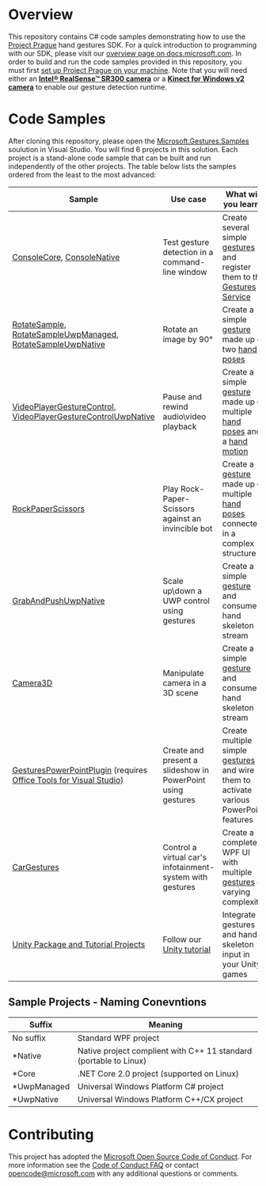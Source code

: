 # Overview

This repository contains C# code samples demonstrating how to use the [Project Prague](https://aka.ms/gestures) hand gestures SDK. For a quick introduction to programming with our SDK, please visit our [overview page on docs.microsoft.com](https://docs.microsoft.com/en-us/gestures/). In order to build and run the code samples provided in this repository, you must first [set up Project Prague on your machine](https://docs.microsoft.com/en-us/gestures/index#getting-started-with-project-prague). Note that you will need either an [**Intel® RealSense™ SR300 camera**](https://click.intel.com/intelrealsense-developer-kit-featuring-sr300.html) or a [**Kinect for Windows v2 camera**](https://developer.microsoft.com/en-us/windows/kinect/hardware) to enable our gesture detection runtime.

# Code Samples

After cloning this repository, please open the [Microsoft.Gestures.Samples](Microsoft.Gestures.Samples.sln) soulution in Visual Studio. You will find 6 projects in this solution. Each project is a stand-alone code sample that can be built and run independently of the other projects. The table below lists the samples ordered from the least to the most advanced:

Sample|Use case|What will you learn?
------|-----------|--------------------
[ConsoleCore](ConsoleCore), [ConsoleNative](ConsoleNative) | Test gesture detection in a command-line window | Create several simple [gestures](https://docs.microsoft.com/en-us/gestures/index#gesture) and register them to the [Gestures Service](https://docs.microsoft.com/en-us/gestures/getting-started-gestures-service)
[RotateSample](RotateSample), [RotateSampleUwpManaged](RotateSampleUwpManaged), [RotateSampleUwpNative](RotateSampleUwpNative) | Rotate an image by 90° | Create a simple [gesture](https://docs.microsoft.com/en-us/gestures/index#gesture) made up of two [hand poses](https://docs.microsoft.com/en-us/gestures/index#hand-pose)
[VideoPlayerGestureControl](VideoPlayerGestureControl), [VideoPlayerGestureControlUwpNative](VideoPlayerGestureControlUwpNative) | Pause and rewind audio\video playback | Create a simple [gesture](https://docs.microsoft.com/en-us/gestures/index#gesture) made up of multiple [hand poses](https://docs.microsoft.com/en-us/gestures/index#hand-pose) and a [hand motion](https://docs.microsoft.com/en-us/gestures/index#hand-motion)
[RockPaperScissors](RockPaperScissors) | Play Rock-Paper-Scissors against an invincible bot | Create a [gesture](https://docs.microsoft.com/en-us/gestures/index#gesture) made up of multiple [hand poses](https://docs.microsoft.com/en-us/gestures/index#hand-pose) connected in a complex structure
[GrabAndPushUwpNative](GrabAndPushUwpNative) | Scale up\down a UWP control using gestures | Create a simple [gesture](https://docs.microsoft.com/en-us/gestures/index#gesture) and consume hand skeleton stream
[Camera3D](Camera3D) | Manipulate camera in a 3D scene | Create a simple [gesture](https://docs.microsoft.com/en-us/gestures/index#gesture) and consume hand skeleton stream
[GesturesPowerPointPlugin](GesturesPowerPointPlugin) (requires [Office Tools for Visual Studio](https://www.visualstudio.com/vs/office-tools/))| Create and present a slideshow in PowerPoint using gestures | Create multiple simple [gestures](https://docs.microsoft.com/en-us/gestures/index#gesture) and wire them to activate various PowerPoint features
[CarGestures](CarGestures) | Control a virtual car's infotainment-system with gestures | Create a complete WPF UI with multiple [gestures](https://docs.microsoft.com/en-us/gestures/index#gesture) of varying complexity
[Unity Package and Tutorial Projects](Unity) | Follow our [Unity tutorial](https://docs.microsoft.com/en-us/gestures/unity-tutorials-introduction) | Integrate gestures and hand-skeleton input in your Unity games

## Sample Projects - Naming Conevntions

Suffix | Meaning
-------|--------
No suffix | Standard WPF project
\*Native | Native project complient with C++ 11 standard (portable to Linux)
\*Core | .NET Core 2.0 project (supported on Linux)
\*UwpManaged | Universal Windows Platform C# project
\*UwpNative | Universal Windows Platform C++/CX project

# Contributing

This project has adopted the [Microsoft Open Source Code of Conduct](https://opensource.microsoft.com/codeofconduct/). For more information see the [Code of Conduct FAQ](https://opensource.microsoft.com/codeofconduct/faq/) or contact [opencode@microsoft.com](mailto:opencode@microsoft.com) with any additional questions or comments.
